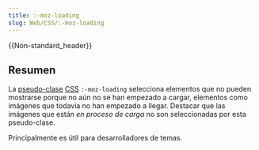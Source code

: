 ```yaml
---
title: :-moz-loading
slug: Web/CSS/:-moz-loading
---
```


{{Non-standard_header}}

## Resumen

La [pseudo-clase](/es/docs/Web/CSS/Pseudo-classes) [CSS](/es/docs/Web/CSS) `:-moz-loading` selecciona elementos que no pueden mostrarse porque no aún no se han empezado a cargar, elementos como imágenes que todavía no han empezado a llegar. Destacar que las imágenes que están _en proceso de carga_ no son seleccionadas por esta pseudo-clase.

Principalmente es útil para desarrolladores de temas.
